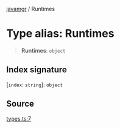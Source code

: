 [javamgr](../wiki/globals) / Runtimes

# Type alias: Runtimes

> **Runtimes**: `object`

## Index signature

 \[`index`: `string`\]: `object`

## Source

[types.ts:7](https://github.com/HerozDotExe/javamgr/blob/8b8546c1052ba43594e5884a2f9ffabd4a23f655/src/types.ts#L7)
